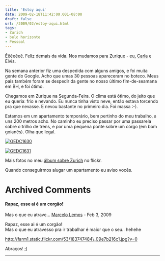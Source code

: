 ```yaml
---
title: 'Estoy aqui'
date: 2009-02-18T11:42:00.001-08:00
draft: false
url: /2009/02/estoy-aqui.html
tags: 
- Zurich
- belo horizonte
- Pessoal
---
```


Êêêeêeê. Feliz demais da vida. Nos mudamos para Zurique - eu, [Carla](http://whodsay.blogspot.com/) e Elvis.  
  
Na semana anterior fiz uma despedida com alguns amigos, e foi muita gente do Google. Acho que umas 30 pessoas apareceram no boteco. Meus pais também foram se despedir da gente no nosso último fim-de-seamana em BH, e foi ótimo.  
  
Chegamos em Zurique na Segunda-Feira. O clima está ótimo, do jeito que eu queria: frio e nevando. Eu nunca tinha visto neve, então estava torcendo pra que nevasse. E nevou bastante no primeiro dia. Foi massa :-).  
  
Estamos em um apartamento temporário, bem pertinho do meu trabalho, a uns 200 metros acho. No caminho eu preciso passar por uma passarela sobre o trilho de trens, e por uma pequena ponte sobre um córgo (em bom goianês). Olha que legal.  
  
[![GEDC1630](http://farm4.static.flickr.com/3491/3289387341_0fbdc686fc.jpg)](http://www.flickr.com/photos/93543981@N00/3289387341/ "GEDC1630 por yvesjmt, no Flickr")  
  
[![GEDC1631](http://farm4.static.flickr.com/3529/3289387423_780c564f5d.jpg)](http://www.flickr.com/photos/93543981@N00/3289387423/ "GEDC1631 por yvesjmt, no Flickr")  
  
Mais fotos no meu [álbum sobre Zurich](http://flickr.com/photos/93543981@N00/sets/72157613991779493/) no flickr.  
  
Quando conseguirmos alugar um apartamento eu aviso vocês.
# Archived Comments

#### Rapaz, esse ai é um corgão!  
Mas o que eu atrave...
[Marcelo Lemos](https://www.blogger.com/profile/09826675254975780722 "noreply@blogger.com") - <time datetime="2009-02-18T12:35:00.000-08:00">Feb 3, 2009</time>

Rapaz, esse ai é um corgão!  
Mas o que eu atravesso pra ir trabalhar é maior que o seu.. hehehe  
  
http://farm1.static.flickr.com/53/183747484\_09e7b216c1.jpg?v=0  
  
Abraços! ;)
<hr />
